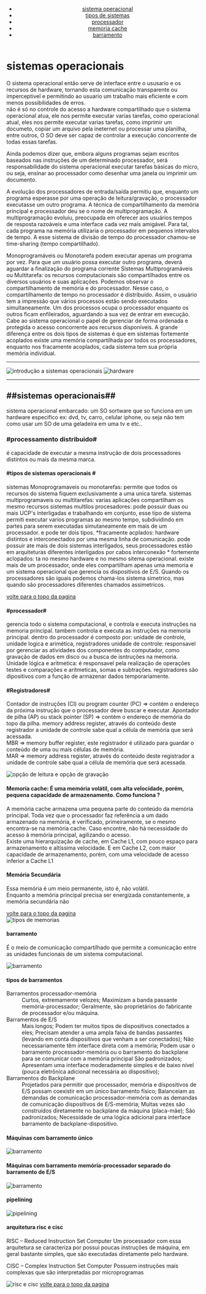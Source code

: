 <!DOCTYPE html>
<html lang="pt">

<head>
    <meta charset="UTF-8">
    <meta http-equiv="X-UA-Compatible" content="IE=edge">
    <meta name="viewport" content="width=device-width, initial-scale=1.0">
    <meta http-equiv="refresh" content="120">
    <meta name="estudante de TI" content="sistemas operacionais">
    <link rel="stylesheet" href="sistemas.css">
    <title>sistemas operacionais</title>
</head>

<body>
    <header id="inicio">
        <ul>
            <li><a href="#link1">sistema operacional</a></li>
            <li><a href="#link2">tipos de sistemas</a></li>
            <li><a href="#link3">processador</a></li>
            <li><a href="#link4">memoria cache</a></li>
            <li><a href="#link5">barramento</a></li>
        </ul>
    </header>
    <div id="link1">
        <h1>
            sistemas operacionais
        </h1>
        <p>
            O sistema operacional então serve de interface entre o ususario e os recursos de hardware,
            tornando esta comunicação transparente ou imperceptivel e permitindo ao usuario um trabalho mais eficiente e
            com
            menos possibilidades de erros.<br>
            não é só no controle do acesso a hardware compartilhado que o sistema operacional atua, ele nos permite
            executar
            varias tarefas, como operacional atual, eles nos permite executar varias tarefas, como imprimir um documeto,
            copiar um arquivo pela ineternet ou processar uma planilha, entre outros, O SO deve ser capaz de controlar a
            execução concorrente de todas essas tarefas.
        </p>
        <p>
            Ainda podemos dizer que, embora alguns programas sejam escritos baseados nas instruções de um determinado
            processador,
            será responsabilidade do sistema operacional executar tarefas básicas do micro, ou seja, ensinar ao
            processador
            como desenhar uma janela ou imprimir um documento.
        </p>
        <p>
            A evolução dos processadores de entrada/saída permitiu que, enquanto um programa esperasse por uma operação
            de
            leitura/gravação,
            o processador executasse um outro programa. A técnica de compartilhamento da memória principal e processador
            deu
            se o nome de multiprogramação. A multiprogramação evoluiu, preocupada em oferecer aos usuários tempos de
            resposta razoáveis e uma interface cada vez mais amigável.
            Para tal, cada programa na memória utilizaria o processador em pequenos intervalos de tempo. A esse sistema
            de
            divisão de tempo do processador chamou-se time-sharing (tempo compartilhado).
        </p>
        <p>
            Monoprogramáveis ou Monotarefa podem executar apenas um programa por vez. Para que um usuário possa executar
            outro programa,
            deverá aguardar a finalização do programa corrente Sistemas Multiprogramáveis ou Multitarefa: os recursos
            computacionais são compartilhados entre os diversos usuários e suas aplicações.
            Podemos observar o compartilhamento de memória e do processador. Nesse caso, o compartilhamento de tempo no
            processador é distribuído. Assim, o usuário tem a impressão que vários processos estão sendo executados
            simultaneamente.
            Um dos processos ocupa o processador enquanto os outros ficam enfileirados, aguardando a sua vez de entrar
            em
            execução. Cabe ao sistema operacional o papel de gerenciar de forma ordenada e protegida o acesso
            concorrente
            aos recursos disponíveis.
            A grande diferença entre os dois tipos de sistemas é que em sistemas fortemente acoplados existe uma memória
            compartilhada por todos os processadores, enquanto nos fracamente acoplados, cada sistema tem sua própria
            memória individual.
        </p>
    </div>
    <hr>
    <aside>
        <img src="imagens/SO1.png" alt="introdução a sistemas operacionais">
        <img src="imagens/SOhardware.png" alt="hardware">
    </aside>
    <hr>
    <div>
        <h2>##sistemas operacionais##</h2>
        <p>
            sistema operacional embarcado: um SO sortware que so funciona em um hardware especifico
            ex: dvd, tv, carro, celular iphone, ou seja não tem como usar um SO de uma geladeira em uma tv e etc..
        </p>
        <h3>
            #processamento distribuido#
        </h3>
        <p>
            é capacidade de executar a mesma instrução de dois processadores distintos ou mais da mesma marca.
        </p>
        <h4 id="link2">
            #tipos de sistemas operacionais #
        </h4>
        <p>
            sistemas Monoprogramaveis ou monotarefas: permite que todos os recursos do sistema fiquem exclusivamente a
            uma
            unica tarefa.
            sistemas multiprogramaveis ou multitarefas: varias aplicações compartilham os mesmo recursos
            sistemas multilos procesadores: pode possuir duas ou mais UCP's interligadas e trabalhando em conjunto, esse
            tipo de sistema permiti executar varios programas ao mesmo tempo, subdividindo em partes para serem
            executadas
            simutaneamente em mais de um processador. e pode ter dois tipos.
            *fracamente acplados: hardware distintos e interconectados por uma mesma linha de comunicação. pode possuir
            ate
            mais de dois sistemas interligados, seus processadores estão em arquiteturas diferentes interligados por
            cabos
            interconexão
            * fortemente aclopados: ta no mesmo hardware e no mesmo sitema operacional. existe mais de um processador,
            onde
            eles compartilham apenas uma memoria e um sistema operacional que gerencia os dispositivos de E/S. Quando os
            processadores são iguais podemos chama-los sistema simetrico, mas quando são processadores diferentes
            chamados
            assimetricos.
        </p>
        <a href="#inicio">volte para o topo da pagina</a>
    </div>
    <h4 id="link3">#processador#</h4>
    <p>gerencia todo o sistema computacional, e controla e executa instruções na memoria principal. tambem controla e
        executa as instruções na memoria principal. dentro do processador é composto por: unidade de controle, unidade
        logica e arimética, registradores
        unidade de controle: responsavel por gerenciar as atividades dos componentes do computador, como gravação de
        dados em disco ou a busca de isntruções na memoria.
        Unidade lógica e aritmetica: é responsavel pela realização de operações testes e comparações e aritmeticas,
        somas e subtrações.
        registradores são dipositivos com a função de armazenar dados temporariamente.
    </p>
    <h4>#Registradores#</h4>
    <p>
        Contador de instruções (CI) ou program counter (PC) => contém o endereço da próxima instrução que o processador
        deve buscar e executar.
        Apontador de pilha (AP) ou stack pointer (SP) => contém o endereço de memória do topo da pilha.
        memory address register, através do conteúdo deste registrador a unidade de controle sabe qual a célula de
        memória que será acessada.
        <br> MBR => memory buffer register, este registrador é utilizado para guardar o conteúdo de uma ou mais células
        de
        memória.
        <br>MAR => memory address register, através do conteúdo deste registrador a unidade de controle sabe qual a
        célula de memória que será acessada.
    </p>
    <aside>
        <img src="imagens/marembr.png" alt="opção de leitura e opção de gravação">
    </aside>
    <section class="section">
        <h4 id="link4">Memoria cache: É uma memória volátil, com alta velocidade, porém, pequena capacidade de
            armazenamento.
            Como funciona ?
        </h4>
        <p>
            A memória cache armazena uma pequena parte do conteúdo da memória principal. Toda vez que o processador faz
            referência a um dado armazenado na memória, é verificado, primeiramente, se o mesmo encontra-se na memória
            cache. Caso encontre, não há necessidade do acesso à memória principal, agilizando o acesso. <br>
            Existe uma hierarquização de cache, em Cache L1, com pouco espaço para armazenamento e altíssima velocidade.
            E
            em Cache L2, com maior capacidade de armazenamento, porém, com uma velocidade de acesso inferior a Cache L1
        </p>
        <h4>Memória Secundária</h4>
        <p>
            Essa memória é um meio permanente, isto é, não volátil. <br> Enquanto a memória principal precisa ser
            energizada
            constantemente, a memória secundária não
        </p>
        <a href="#inicio">volte para o topo da pagina</a>
    </section>
    <aside>
        <img src="imagens/memorias.png" alt="tipos de memorias">
    </aside>
    <h4 id="link5">barramento</h4>
    <p>
        É o meio de comunicação compartilhado que permite a comunicação entre as unidades funcionais de um sistema
        computacional.
    </p>
    <img src="imagens/barramento.png" alt="barramento">
    <h4>tipos de barramentos</h4>
    <dl>
        <dt> Barramentos processador-memória</dt>
        <dd>
            Curtos, extremamente velozes;
            Maximizam a banda passante memória-processador;
            Geralmente, são proprietários do fabricante de processador e/ou máquina.
        </dd>
        <dt>
            Barramentos de E/S
        </dt>
        <dd>
            Mais longos;
            Podem ter muitos tipos de dispositivos conectados a eles;
            Precisam atender a uma ampla faixa de bandas passantes (levando em conta dispositivos que venham a ser
            conectados);
            Não necessariamente têm interface direta com a memória;
            Podem usar o barramento processador-memória ou o barramento do backplane para se comunicar com a memória
            principal
            São padronizados;
            Apresentam uma interface moderadamente simples e de baixo nível (pouca eletrônica adicional necessária ao
            dispositivo);
        </dd>
        <dt>
            Barramentos do Backplane
        </dt>
        <dd>
            Projetados para permitir que processador, memória e dispositivos de E/S possam coexistir em um único
            barramento físico;
            Balanceiam as demandas de comunicação processador-memória com as demandas de comunicação dispositivos de
            E/S-memória;
            Muitas vezes são construídos diretamente no backplane da máquina (placa-mãe);
            São padronizados;
            Necessidade de uma lógica adicional para interface barramento de backplane-dispositivo.
        </dd>
    </dl>
    <h4>Máquinas com barramento único</h4>
    <img src="imagens/processador.png" alt="barramento">
    <h4>Máquinas com barramento memória-processador separado do barramento de E/S</h4>
    <img src="imagens/processador1.png" alt="barramento">
    <h4>pipelining</h4>
    <img src="imagens/pipelining.png" alt="pipelining">
    <h4>arquitetura risc e cisc</h4>
    <p>
        RISC – Reduced Instruction Set Computer
        Um processador com essa arquitetura se caracteriza por possui poucas instruções de máquina, em geral bastante
        simples, que são executadas diretamente pelo hardware.
    </p>
    <p>
        CISC – Complex Instruction Set Computer
        Possuem instruções mais complexas que são interpretadas por microprogramas
    </p>
    <img src="imagens/riscecisc.png" alt="risc e cisc">
    <a href="#inicio">volte para o topo da pagina</a>
</body>
</html>
